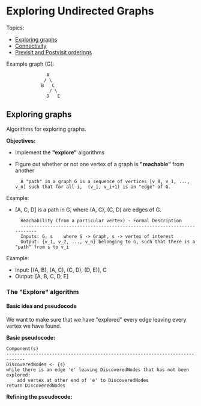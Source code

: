 # Exploring Undirected Graphs

Topics:
* [Exploring graphs](https://github.com/koushikvikram/algo-toolbox/blob/master/notes/graph_algorithms/1_exploring_undirected_graphs.md#exploring-graphs)
* [Connectivity](https://github.com/koushikvikram/algo-toolbox/blob/master/notes/graph_algorithms/1_exploring_undirected_graphs.md#connectivity)
* [Previsit and Postvisit orderings](https://github.com/koushikvikram/algo-toolbox/blob/master/notes/graph_algorithms/1_exploring_undirected_graphs.md#previsit-and-postvisit-orderings)

Example graph (G):

                   A
                  / \
                 B   C
                    / \
                   D   E

## Exploring graphs

Algorithms for exploring graphs.

**Objectives:**
* Implement the **"explore"** algorithms
* Figure out whether or not one vertex of a graph is **"reachable"** from another


        A "path" in a graph G is a sequence of vertices [v_0, v_1, ..., v_n] such that for all i,  (v_i, v_i+1) is an "edge" of G. 


Example: 

- [A, C, D] is a path in G, where (A, C), (C, D) are edges of G. 


        Reachability (from a particular vertex) - Formal Description
        -------------------------------------------------------------------------
        Inputs: G, s    where G -> Graph, s -> vertex of interest
        Output: {v_1, v_2, ..., v_n} belonging to G, such that there is a "path" from s to v_i

Example: 
- Input: [(A, B), (A, C), (C, D), (D, E)], C
- Output: [A, B, C, D, E]

### The "Explore" algorithm

#### Basic idea and pseudocode

We want to make sure that we have "explored" every edge leaving every vertex we have found.

**Basic pseudocode:**

    Component(s)
    -----------------------------------------------------------------------------
    DiscoveredNodes <- {s}
    while there is an edge 'e' leaving DiscoveredNodes that has not been explored:
        add vertex at other end of 'e' to DiscoveredNodes
    return DiscoveredNodes
    
**Refining the pseudocode:**


